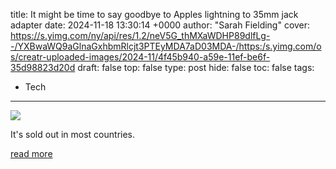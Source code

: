 title: It might be time to say goodbye to Apples lightning to 35mm jack adapter
date: 2024-11-18 13:30:14 +0000
author: "Sarah Fielding"
cover: https://s.yimg.com/ny/api/res/1.2/neV5G_thMXaWDHP89dlfLg--/YXBwaWQ9aGlnaGxhbmRlcjt3PTEyMDA7aD03MDA-/https:/s.yimg.com/os/creatr-uploaded-images/2024-11/4f45b940-a59e-11ef-be6f-35d98823d20d
draft: false
top: false
type: post
hide: false
toc: false
tags:
  - Tech
---

![](https://s.yimg.com/ny/api/res/1.2/neV5G_thMXaWDHP89dlfLg--/YXBwaWQ9aGlnaGxhbmRlcjt3PTEyMDA7aD03MDA-/https:/s.yimg.com/os/creatr-uploaded-images/2024-11/4f45b940-a59e-11ef-be6f-35d98823d20d)

It's sold out in most countries.

[read more](https://www.engadget.com/audio/headphones/it-might-be-time-to-say-goodbye-to-apples-lightning-to-35mm-jack-adapter-133014701.html)

